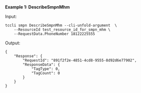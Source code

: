 **Example 1: DescribeSmpnMhm**



Input: 

```
tccli smpn DescribeSmpnMhm --cli-unfold-argument  \
    --ResourceId test_resource_id_for_smpn_mhm \
    --RequestData.PhoneNumber 18122225555
```

Output: 
```
{
    "Response": {
        "RequestId": "891f2f2e-4851-4cd8-9555-8d92d6e77902",
        "ResponseData": {
            "TagType": 0,
            "TagCount": 0
        }
    }
}
```

